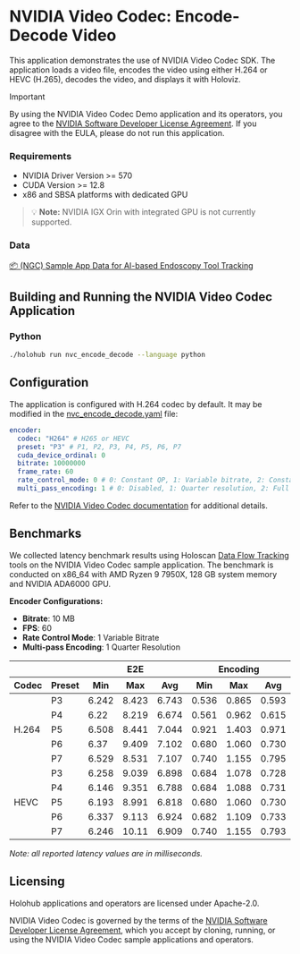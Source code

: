 # NVIDIA Video Codec: Encode-Decode Video

This application demonstrates the use of NVIDIA Video Codec SDK. The application loads a video file, encodes the video using either H.264 or HEVC (H.265), decodes the video, and displays it with Holoviz.

> [!IMPORTANT]  
> By using the NVIDIA Video Codec Demo application and its operators, you agree to the [NVIDIA Software Developer License Agreement](https://developer.nvidia.com/designworks/sdk-samples-tools-software-license-agreement). If you disagree with the EULA, please do not run this application.

### Requirements

- NVIDIA Driver Version >= 570
- CUDA Version >= 12.8
- x86 and SBSA platforms with dedicated GPU

> 💡 **Note:** NVIDIA IGX Orin with integrated GPU is not currently supported.

### Data

[📦️ (NGC) Sample App Data for AI-based Endoscopy Tool Tracking](https://catalog.ngc.nvidia.com/orgs/nvidia/teams/clara-holoscan/resources/holoscan_endoscopy_sample_data)

## Building and Running the NVIDIA Video Codec Application

### Python

```bash
./holohub run nvc_encode_decode --language python
```

## Configuration

The application is configured with H.264 codec by default. It may be modified in the [nvc_encode_decode.yaml](./nvc_encode_decode.yaml) file:

```yaml
encoder:
  codec: "H264" # H265 or HEVC
  preset: "P3" # P1, P2, P3, P4, P5, P6, P7
  cuda_device_ordinal: 0
  bitrate: 10000000
  frame_rate: 60
  rate_control_mode: 0 # 0: Constant QP, 1: Variable bitrate, 2: Constant bitrate
  multi_pass_encoding: 1 # 0: Disabled, 1: Quarter resolution, 2: Full resolution
```

Refer to the [NVIDIA Video Codec documentation](https://docs.nvidia.com/video-technologies/video-codec-sdk/13.0/nvenc-video-encoder-api-prog-guide/) for additional details.

## Benchmarks

We collected latency benchmark results using Holoscan [Data Flow Tracking](https://docs.nvidia.com/holoscan/sdk-user-guide/flow_tracking.html) tools on the NVIDIA Video Codec sample application. The benchmark is conducted on x86_64 with AMD Ryzen 9 7950X, 128 GB system memory and NVIDIA ADA6000 GPU.

**Encoder Configurations:**
- **Bitrate**: 10 MB
- **FPS**: 60
- **Rate Control Mode**: 1 Variable Bitrate
- **Multi-pass Encoding**: 1 Quarter Resolution

<table>
 <thead>
    <tr>
      <th colspan="1"></th>
      <th colspan="1"></th>
      <th colspan="3">E2E</th>
      <th colspan="3">Encoding</th>
      <th colspan="3">Decoding</th>
      <th colspan="1">FPS</th>
    </tr>
    <tr>
      <th scope="col">Codec</th>
      <th scope="col">Preset</th>
      <th scope="col">Min</th>
      <th scope="col">Max</th>
      <th scope="col">Avg</th>
      <th scope="col">Min</th>
      <th scope="col">Max</th>
      <th scope="col">Avg</th>
      <th scope="col">Min</th>
      <th scope="col">Max</th>
      <th scope="col">Avg</th>
      <th scope="col">Avg</th>
    </tr>
  </thead>
  <tbody>
    <tr>
      <td rowspan="5">H.264</td>
      <td>P3</td>
      <td>6.242</td>
      <td>8.423</td>
      <td>6.743</td>
      <td>0.536</td>
      <td>0.865</td>
      <td>0.593</td>
      <td>5.258</td>
      <td>7.307</td>
      <td>5.699</td>
      <td>145.270</td>
    </tr>
    <tr>
      <td>P4</td>
      <td>6.22</td>
      <td>8.219</td>
      <td>6.674</td>
      <td>0.561</td>
      <td>0.962</td>
      <td>0.615</td>
      <td>5.220</td>
      <td>7.218</td>
      <td>5.616</td>
      <td>146.875</td>
    </tr>
    <tr>
      <td>P5</td>
      <td>6.508</td>
      <td>8.441</td>
      <td>7.044</td>
      <td>0.921</td>
      <td>1.403</td>
      <td>0.971</td>
      <td>5.229</td>
      <td>7.097</td>
      <td>5.658</td>
      <td>139.433</td>
    </tr>
    <tr>
      <td>P6</td>
      <td>6.37</td>
      <td>9.409</td>
      <td>7.102</td>
      <td>0.680</td>
      <td>1.060</td>
      <td>0.730</td>
      <td>5.141</td>
      <td>7.301</td>
      <td>5.646</td>
      <td>143.368</td>
    </tr>
    <tr>
      <td>P7</td>
      <td>6.529</td>
      <td>8.531</td>
      <td>7.107</td>
      <td>0.740</td>
      <td>1.155</td>
      <td>0.795</td>
      <td>5.104</td>
      <td>8.231</td>
      <td>5.650</td>
      <td>142.727</td>
    </tr>
    <tr>
      <td rowspan="5">HEVC</td>
      <td>P3</td>
      <td>6.258</td>
      <td>9.039</td>
      <td>6.898</td>
      <td>0.684</td>
      <td>1.078</td>
      <td>0.728</td>
      <td>5.141</td>
      <td>7.371</td>
      <td>5.656</td>
      <td>145.058</td>
    </tr>
    <tr>
      <td>P4</td>
      <td>6.146</td>
      <td>9.351</td>
      <td>6.788</td>
      <td>0.684</td>
      <td>1.088</td>
      <td>0.731</td>
      <td>5.130</td>
      <td>7.301</td>
      <td>5.642</td>
      <td>143.481</td>
    </tr>
    <tr>
      <td>P5</td>
      <td>6.193</td>
      <td>8.991</td>
      <td>6.818</td>
      <td>0.680</td>
      <td>1.060</td>
      <td>0.730</td>
      <td>5.130</td>
      <td>7.301</td>
      <td>5.643</td>
      <td>143.371</td>
    </tr>
    <tr>
      <td>P6</td>
      <td>6.337</td>
      <td>9.113</td>
      <td>6.924</td>
      <td>0.682</td>
      <td>1.109</td>
      <td>0.733</td>
      <td>5.254</td>
      <td>8.043</td>
      <td>5.729</td>
      <td>141.633</td>
    </tr>
    <tr>
      <td>P7</td>
      <td>6.246</td>
      <td>10.11</td>
      <td>6.909</td>
      <td>0.740</td>
      <td>1.155</td>
      <td>0.793</td>
      <td>5.104</td>
      <td>8.231</td>
      <td>5.667</td>
      <td>142.035</td>
    </tr>
  </tbody>
</table>

*Note: all reported latency values are in milliseconds.*

## Licensing

Holohub applications and operators are licensed under Apache-2.0.

NVIDIA Video Codec is governed by the terms of the [NVIDIA Software Developer License Agreement](https://developer.nvidia.com/designworks/sdk-samples-tools-software-license-agreement), which you accept by cloning, running, or using the NVIDIA Video Codec sample applications and operators.

